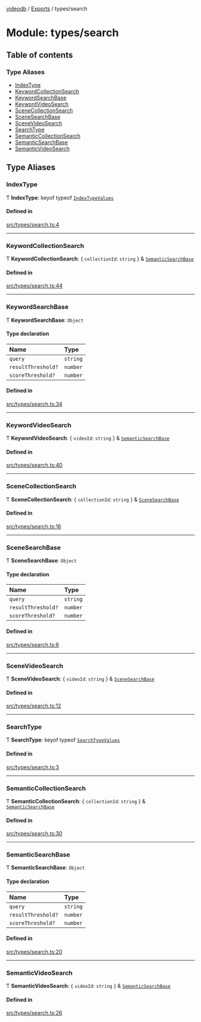 [videodb](../README.md) / [Exports](../modules.md) / types/search

# Module: types/search

## Table of contents

### Type Aliases

- [IndexType](types_search.md#indextype)
- [KeywordCollectionSearch](types_search.md#keywordcollectionsearch)
- [KeywordSearchBase](types_search.md#keywordsearchbase)
- [KeywordVideoSearch](types_search.md#keywordvideosearch)
- [SceneCollectionSearch](types_search.md#scenecollectionsearch)
- [SceneSearchBase](types_search.md#scenesearchbase)
- [SceneVideoSearch](types_search.md#scenevideosearch)
- [SearchType](types_search.md#searchtype)
- [SemanticCollectionSearch](types_search.md#semanticcollectionsearch)
- [SemanticSearchBase](types_search.md#semanticsearchbase)
- [SemanticVideoSearch](types_search.md#semanticvideosearch)

## Type Aliases

### IndexType

Ƭ **IndexType**: keyof typeof [`IndexTypeValues`](../enums/core_search.IndexTypeValues.md)

#### Defined in

[src/types/search.ts:4](https://github.com/video-db/videodb-node/blob/4dc9a20/src/types/search.ts#L4)

___

### KeywordCollectionSearch

Ƭ **KeywordCollectionSearch**: \{ `collectionId`: `string`  } & [`SemanticSearchBase`](types_search.md#semanticsearchbase)

#### Defined in

[src/types/search.ts:44](https://github.com/video-db/videodb-node/blob/4dc9a20/src/types/search.ts#L44)

___

### KeywordSearchBase

Ƭ **KeywordSearchBase**: `Object`

#### Type declaration

| Name | Type |
| :------ | :------ |
| `query` | `string` |
| `resultThreshold?` | `number` |
| `scoreThreshold?` | `number` |

#### Defined in

[src/types/search.ts:34](https://github.com/video-db/videodb-node/blob/4dc9a20/src/types/search.ts#L34)

___

### KeywordVideoSearch

Ƭ **KeywordVideoSearch**: \{ `videoId`: `string`  } & [`SemanticSearchBase`](types_search.md#semanticsearchbase)

#### Defined in

[src/types/search.ts:40](https://github.com/video-db/videodb-node/blob/4dc9a20/src/types/search.ts#L40)

___

### SceneCollectionSearch

Ƭ **SceneCollectionSearch**: \{ `collectionId`: `string`  } & [`SceneSearchBase`](types_search.md#scenesearchbase)

#### Defined in

[src/types/search.ts:16](https://github.com/video-db/videodb-node/blob/4dc9a20/src/types/search.ts#L16)

___

### SceneSearchBase

Ƭ **SceneSearchBase**: `Object`

#### Type declaration

| Name | Type |
| :------ | :------ |
| `query` | `string` |
| `resultThreshold?` | `number` |
| `scoreThreshold?` | `number` |

#### Defined in

[src/types/search.ts:6](https://github.com/video-db/videodb-node/blob/4dc9a20/src/types/search.ts#L6)

___

### SceneVideoSearch

Ƭ **SceneVideoSearch**: \{ `videoId`: `string`  } & [`SceneSearchBase`](types_search.md#scenesearchbase)

#### Defined in

[src/types/search.ts:12](https://github.com/video-db/videodb-node/blob/4dc9a20/src/types/search.ts#L12)

___

### SearchType

Ƭ **SearchType**: keyof typeof [`SearchTypeValues`](../enums/core_search.SearchTypeValues.md)

#### Defined in

[src/types/search.ts:3](https://github.com/video-db/videodb-node/blob/4dc9a20/src/types/search.ts#L3)

___

### SemanticCollectionSearch

Ƭ **SemanticCollectionSearch**: \{ `collectionId`: `string`  } & [`SemanticSearchBase`](types_search.md#semanticsearchbase)

#### Defined in

[src/types/search.ts:30](https://github.com/video-db/videodb-node/blob/4dc9a20/src/types/search.ts#L30)

___

### SemanticSearchBase

Ƭ **SemanticSearchBase**: `Object`

#### Type declaration

| Name | Type |
| :------ | :------ |
| `query` | `string` |
| `resultThreshold?` | `number` |
| `scoreThreshold?` | `number` |

#### Defined in

[src/types/search.ts:20](https://github.com/video-db/videodb-node/blob/4dc9a20/src/types/search.ts#L20)

___

### SemanticVideoSearch

Ƭ **SemanticVideoSearch**: \{ `videoId`: `string`  } & [`SemanticSearchBase`](types_search.md#semanticsearchbase)

#### Defined in

[src/types/search.ts:26](https://github.com/video-db/videodb-node/blob/4dc9a20/src/types/search.ts#L26)

